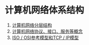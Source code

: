 # 计算机网络体系结构

1. [计算机网络分层结构](计算机网络体系结构/计算机网络分层结构.md)
2. [计算机网络协议、接口、服务等概念](计算机网络体系结构/计算机网络协议、接口、服务等概念.md)
3. [ISO / OSI参考模型和TCP / IP模型](计算机网络体系结构/ISO_OSI参考模型和TCP_IP模型.md)
